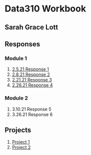 # Data310 Workbook

## Sarah Grace Lott

## Responses
### Module 1
1. [2.5.21 Response 1](https://sglott.github.io/Data310_workbook/2.5.21_Response1.html)
2. [2.8.21 Response 2](https://sglott.github.io/Data310_workbook/2.8.21_Response2.html)
3. [2.21.21 Response 3](https://sglott.github.io/Data310_workbook/2.21.21_Response3.html)
4. [2.26.21 Response 4](https://sglott.github.io/Data310_workbook/2.26.21_Response4.html)

### Module 2
1. 3.10.21 Response 5
2. 3.26.21 Response 6

## Projects
1. [Project 1](https://sglott.github.io/Data310_workbook/Project1.html)
2. [Project 2](https://sglott.github.io/Data310_workbook/Project2.html)
